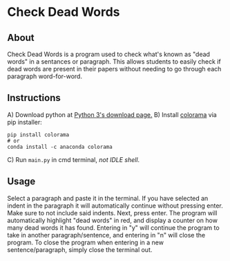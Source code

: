 # Check Dead Words

## About
Check Dead Words is a program used to check what's known as "dead words" in a sentances or paragraph. This allows students to easily check if dead words are present in their papers without needing to go through each paragraph word-for-word.

## Instructions
A) Download python at [Python 3's download page.](https://www.python.org/downloads/)
B) Install [colorama](https://pypi.org/project/colorama/) via pip installer:
```
pip install colorama
# or
conda install -c anaconda colorama
```
C) Run `main.py` in cmd terminal, *not IDLE shell*.

## Usage
Select a paragraph and paste it in the terminal. If you have selected an indent in the paragraph it will automatically continue without pressing enter. Make sure to not include said indents.
Next, press enter.
The program will automatically highlight "dead words" in red, and display a counter on how many dead words it has found.
Entering in "y" will continue the program to take in another paragraph/sentence, and entering in "n" will close the program. To close the program when entering in a new sentence/paragraph, simply close the terminal out.
